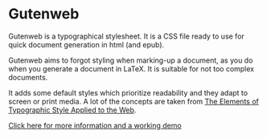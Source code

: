 # Gutenweb

Gutenweb is a typographical stylesheet. It is a CSS file ready to use for quick document generation in html (and epub).

Gutenweb aims to forgot styling when marking-up a document, as you do when you generate a document in LaTeX. It is suitable for not too complex documents.

It adds some default styles which prioritize readability and they adapt to screen or print media. A lot of the concepts are taken from [The Elements of Typographic Style Applied to the Web](http://webtypography.net/).

[Click here for more information and a working demo](http://waiting-for-dev.github.io/gutenweb/)
